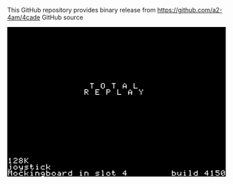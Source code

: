 This GitHub repository provides binary release from https://github.com/a2-4am/4cade GitHub source

![Total Replay Cover Image](https://github.com/appleiifanclub/a2-4am_4cade_bin/blob/d9df0dee6d3c98ecc8ce29f72e7eb0c5ac7667aa/image/Total%20Replay%20build%204150.png?raw=true)
